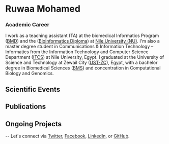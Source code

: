 # Ruwaa Mohamed

### Academic Career 
I work as a teaching assistant (TA) at the biomedical Informatics Program ([BMD](https://nu.edu.eg/undergraduate-programs/#:~:text=Bachelor%20of%20Science%20in%20Biomedical,to%20improve%20biomedicine%20%26%20human%20health.)) and the ([Bioinformatics Diploma](http://bioinfo.nu.edu.eg/)) at [Nile University (NU)](https://nu.edu.eg/). I'm also a master degree student in  Communications & Information Technology – Informatics from the Information Technology and Computer Science Department ([ITCS](https://nu.edu.eg/information_technology_computer_science_postgraduate/)) at Nile University, Egypt. I graduated at the University of Science and Technology at Zewail City ([UST-ZC](https://zewailcity.edu.eg/)), Egypt, with a bachelor degree in Biomedical Sciences ([BMS](https://zewailcity.edu.eg/main/content.php?lang=en&alias=biomedical_sciences)) and concentration in Computational Biology and Genomics.


## Scientific Events

## Publications

## Ongoing Projects


-- 
Let's connect via [Twitter](https://twitter.com/_Ruwaa_), [Facebook](https://www.facebook.com/RuwaaIbrahem/), [LinkedIn](https://www.linkedin.com/in/ruwaaibrahem/), or [GitHub](http://github.com/ruwaa-mohamed/).
